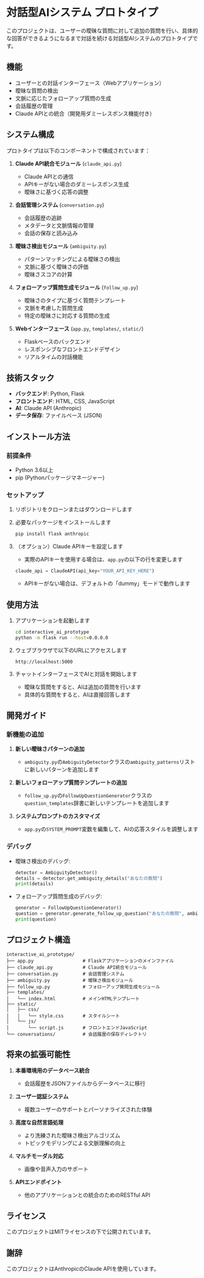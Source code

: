 # 対話型AIシステム プロトタイプ

このプロジェクトは、ユーザーの曖昧な質問に対して追加の質問を行い、具体的な回答ができるようになるまで対話を続ける対話型AIシステムのプロトタイプです。

## 機能

- ユーザーとの対話インターフェース（Webアプリケーション）
- 曖昧な質問の検出
- 文脈に応じたフォローアップ質問の生成
- 会話履歴の管理
- Claude APIとの統合（開発用ダミーレスポンス機能付き）

## システム構成

プロトタイプは以下のコンポーネントで構成されています：

1. **Claude API統合モジュール** (`claude_api.py`)
   - Claude APIとの通信
   - APIキーがない場合のダミーレスポンス生成
   - 曖昧さに基づく応答の調整

2. **会話管理システム** (`conversation.py`)
   - 会話履歴の追跡
   - メタデータと文脈情報の管理
   - 会話の保存と読み込み

3. **曖昧さ検出モジュール** (`ambiguity.py`)
   - パターンマッチングによる曖昧さの検出
   - 文脈に基づく曖昧さの評価
   - 曖昧さスコアの計算

4. **フォローアップ質問生成モジュール** (`follow_up.py`)
   - 曖昧さのタイプに基づく質問テンプレート
   - 文脈を考慮した質問生成
   - 特定の曖昧さに対応する質問の生成

5. **Webインターフェース** (`app.py`, `templates/`, `static/`)
   - Flaskベースのバックエンド
   - レスポンシブなフロントエンドデザイン
   - リアルタイムの対話機能

## 技術スタック

- **バックエンド**: Python, Flask
- **フロントエンド**: HTML, CSS, JavaScript
- **AI**: Claude API (Anthropic)
- **データ保存**: ファイルベース (JSON)

## インストール方法

### 前提条件

- Python 3.6以上
- pip (Pythonパッケージマネージャー)

### セットアップ

1. リポジトリをクローンまたはダウンロードします

2. 必要なパッケージをインストールします
   ```bash
   pip install flask anthropic
   ```

3. （オプション）Claude APIキーを設定します
   - 実際のAPIキーを使用する場合は、`app.py`の以下の行を変更します
   ```python
   claude_api = ClaudeAPI(api_key="YOUR_API_KEY_HERE")
   ```
   - APIキーがない場合は、デフォルトの「dummy」モードで動作します

## 使用方法

1. アプリケーションを起動します
   ```bash
   cd interactive_ai_prototype
   python -m flask run --host=0.0.0.0
   ```

2. ウェブブラウザで以下のURLにアクセスします
   ```
   http://localhost:5000
   ```

3. チャットインターフェースでAIと対話を開始します
   - 曖昧な質問をすると、AIは追加の質問を行います
   - 具体的な質問をすると、AIは直接回答します

## 開発ガイド

### 新機能の追加

1. **新しい曖昧さパターンの追加**
   - `ambiguity.py`の`AmbiguityDetector`クラスの`ambiguity_patterns`リストに新しいパターンを追加します

2. **新しいフォローアップ質問テンプレートの追加**
   - `follow_up.py`の`FollowUpQuestionGenerator`クラスの`question_templates`辞書に新しいテンプレートを追加します

3. **システムプロンプトのカスタマイズ**
   - `app.py`の`SYSTEM_PROMPT`変数を編集して、AIの応答スタイルを調整します

### デバッグ

- 曖昧さ検出のデバッグ:
  ```python
  detector = AmbiguityDetector()
  details = detector.get_ambiguity_details("あなたの質問")
  print(details)
  ```

- フォローアップ質問生成のデバッグ:
  ```python
  generator = FollowUpQuestionGenerator()
  question = generator.generate_follow_up_question("あなたの質問", ambiguity_details)
  print(question)
  ```

## プロジェクト構造

```
interactive_ai_prototype/
├── app.py                  # Flaskアプリケーションのメインファイル
├── claude_api.py           # Claude API統合モジュール
├── conversation.py         # 会話管理システム
├── ambiguity.py            # 曖昧さ検出モジュール
├── follow_up.py            # フォローアップ質問生成モジュール
├── templates/
│   └── index.html          # メインHTMLテンプレート
├── static/
│   ├── css/
│   │   └── style.css       # スタイルシート
│   └── js/
│       └── script.js       # フロントエンドJavaScript
└── conversations/          # 会話履歴の保存ディレクトリ
```

## 将来の拡張可能性

1. **本番環境用のデータベース統合**
   - 会話履歴をJSONファイルからデータベースに移行

2. **ユーザー認証システム**
   - 複数ユーザーのサポートとパーソナライズされた体験

3. **高度な自然言語処理**
   - より洗練された曖昧さ検出アルゴリズム
   - トピックモデリングによる文脈理解の向上

4. **マルチモーダル対応**
   - 画像や音声入力のサポート

5. **APIエンドポイント**
   - 他のアプリケーションとの統合のためのRESTful API

## ライセンス

このプロジェクトはMITライセンスの下で公開されています。

## 謝辞

このプロジェクトはAnthropicのClaude APIを使用しています。
